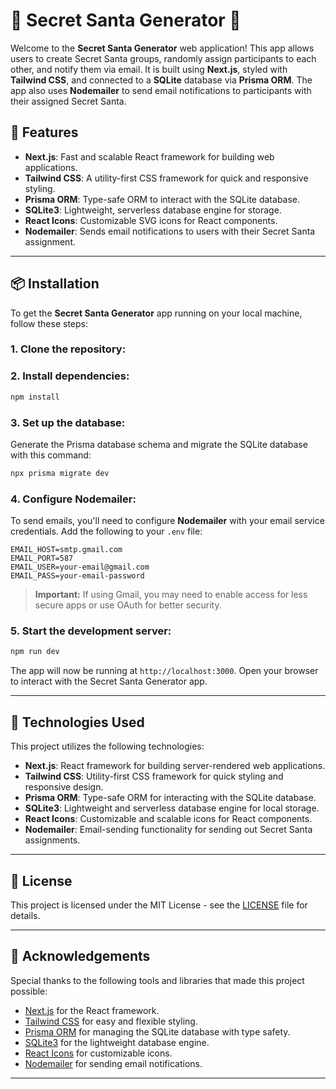 
# 🎅 Secret Santa Generator 🎄

Welcome to the **Secret Santa Generator** web application! This app allows users to create Secret Santa groups, randomly assign participants to each other, and notify them via email. It is built using **Next.js**, styled with **Tailwind CSS**, and connected to a **SQLite** database via **Prisma ORM**. The app also uses **Nodemailer** to send email notifications to participants with their assigned Secret Santa.

## 🚀 Features

- **Next.js**: Fast and scalable React framework for building web applications.
- **Tailwind CSS**: A utility-first CSS framework for quick and responsive styling.
- **Prisma ORM**: Type-safe ORM to interact with the SQLite database.
- **SQLite3**: Lightweight, serverless database engine for storage.
- **React Icons**: Customizable SVG icons for React components.
- **Nodemailer**: Sends email notifications to users with their Secret Santa assignment.

---

## 📦 Installation

To get the **Secret Santa Generator** app running on your local machine, follow these steps:

### 1. Clone the repository:



### 2. Install dependencies:

```bash
npm install
```

### 3. Set up the database:

Generate the Prisma database schema and migrate the SQLite database with this command:

```bash
npx prisma migrate dev
```

### 4. Configure Nodemailer:

To send emails, you'll need to configure **Nodemailer** with your email service credentials. Add the following to your `.env` file:

```plaintext
EMAIL_HOST=smtp.gmail.com
EMAIL_PORT=587
EMAIL_USER=your-email@gmail.com
EMAIL_PASS=your-email-password
```

> **Important:** If using Gmail, you may need to enable access for less secure apps or use OAuth for better security.

### 5. Start the development server:

```bash
npm run dev
```

The app will now be running at `http://localhost:3000`. Open your browser to interact with the Secret Santa Generator app.

---

## 📐 Technologies Used

This project utilizes the following technologies:

- **Next.js**: React framework for building server-rendered web applications.
- **Tailwind CSS**: Utility-first CSS framework for quick styling and responsive design.
- **Prisma ORM**: Type-safe ORM for interacting with the SQLite database.
- **SQLite3**: Lightweight and serverless database engine for local storage.
- **React Icons**: Customizable and scalable icons for React components.
- **Nodemailer**: Email-sending functionality for sending out Secret Santa assignments.

---


## 📝 License

This project is licensed under the MIT License - see the [LICENSE](LICENSE) file for details.

---

## 🌟 Acknowledgements

Special thanks to the following tools and libraries that made this project possible:

- [Next.js](https://nextjs.org/) for the React framework.
- [Tailwind CSS](https://tailwindcss.com/) for easy and flexible styling.
- [Prisma ORM](https://www.prisma.io/) for managing the SQLite database with type safety.
- [SQLite3](https://www.sqlite.org/) for the lightweight database engine.
- [React Icons](https://react-icons.github.io/react-icons/) for customizable icons.
- [Nodemailer](https://nodemailer.com/) for sending email notifications.

---
